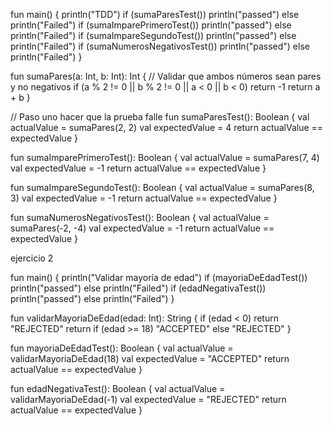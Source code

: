 fun main() {
println("TDD")
if (sumaParesTest()) println("passed") else println("Failed")
if (sumaImparePrimeroTest()) println("passed") else println("Failed")
if (sumaImpareSegundoTest()) println("passed") else println("Failed")
if (sumaNumerosNegativosTest()) println("passed") else println("Failed")
}

fun sumaPares(a: Int, b: Int): Int {
// Validar que ambos números sean pares y no negativos
if (a % 2 != 0 || b % 2 != 0 || a < 0 || b < 0) return -1
return a + b
}

// Paso uno hacer que la prueba falle
fun sumaParesTest(): Boolean {
val actualValue = sumaPares(2, 2)
val expectedValue = 4
return actualValue == expectedValue
}

fun sumaImparePrimeroTest(): Boolean {
val actualValue = sumaPares(7, 4)
val expectedValue = -1
return actualValue == expectedValue
}

fun sumaImpareSegundoTest(): Boolean {
val actualValue = sumaPares(8, 3)
val expectedValue = -1
return actualValue == expectedValue
}

fun sumaNumerosNegativosTest(): Boolean {
val actualValue = sumaPares(-2, -4)
val expectedValue = -1
return actualValue == expectedValue
}






ejercicio 2


fun main() {
println("Validar mayoría de edad")
if (mayoriaDeEdadTest()) println("passed") else println("Failed")
if (edadNegativaTest()) println("passed") else println("Failed")
}

fun validarMayoriaDeEdad(edad: Int): String {
if (edad < 0) return "REJECTED"
return if (edad >= 18) "ACCEPTED" else "REJECTED"
}

fun mayoriaDeEdadTest(): Boolean {
val actualValue = validarMayoriaDeEdad(18)
val expectedValue = "ACCEPTED"
return actualValue == expectedValue
}

fun edadNegativaTest(): Boolean {
val actualValue = validarMayoriaDeEdad(-1)
val expectedValue = "REJECTED"
return actualValue == expectedValue
}




